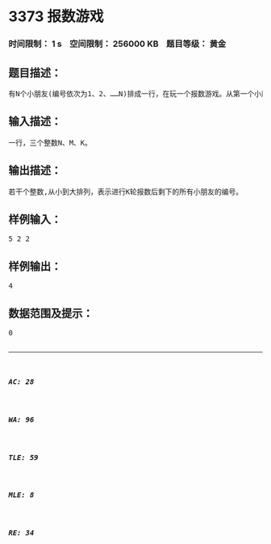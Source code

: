 # 3373 报数游戏   
### 时间限制： 1 s&nbsp;&nbsp;&nbsp;&nbsp;空间限制： 256000 KB&nbsp;&nbsp;&nbsp;&nbsp;题目等级： 黄金  
## 题目描述：  

<pre>
有N个小朋友(编号依次为1、2、……N)排成一行，在玩一个报数游戏。从第一个小朋友开始报数：1、2、……M、1、2……、M、……一直到最后一个小朋友报完数，然后所有没有报到数字M的人离开，再进行一轮新的报数……一共进行了K轮报数，求报数完成后还剩下哪些小朋友。
</pre>
  
  
## 输入描述：  

<pre>
一行，三个整数N、M、K。
</pre>
  
  
## 输出描述：  

<pre>
若干个整数,从小到大排列，表示进行K轮报数后剩下的所有小朋友的编号。
</pre>
  
  
## 样例输入：  

<pre>
5 2 2
</pre>
  
  
## 样例输出：  

<pre>
4
</pre>
  
  
## 数据范围及提示：  

<pre>
0<N,M,K<2^31
</pre>
  
  
***  

##### AC: 28  
##### WA: 96  
##### TLE: 59  
##### MLE: 8  
##### RE: 34  

